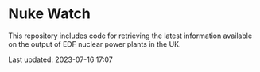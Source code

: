 # Nuke Watch

This repository includes code for retrieving the latest information available on the output of EDF nuclear power plants in the UK.

Last updated: 2023-07-16 17:07